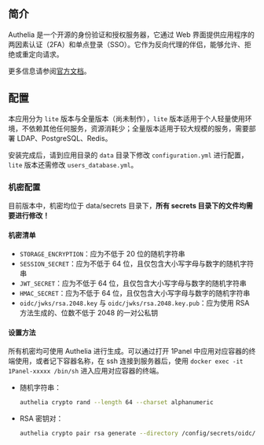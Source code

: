 ## 简介

Authelia 是一个开源的身份验证和授权服务器，它通过 Web 界面提供应用程序的两因素认证（2FA）和单点登录（SSO）。它作为反向代理的伴侣，能够允许、拒绝或重定向请求。

更多信息请参阅[官方文档](https://www.authelia.com/)。

## 配置

本应用分为 `lite` 版本与全量版本（尚未制作），`lite` 版本适用于个人轻量使用环境，不依赖其他任何服务，资源消耗少；全量版本适用于较大规模的服务，需要部署 LDAP、PostgreSQL、Redis。

安装完成后，请到应用目录的 `data` 目录下修改 `configuration.yml` 进行配置，`lite` 版本还需修改 `users_database.yml`。

### 机密配置
目前版本中，机密均位于 data/secrets 目录下，**所有 secrets 目录下的文件均需要进行修改！**

#### 机密清单
- `STORAGE_ENCRYPTION`：应为不低于 20 位的随机字符串
- `SESSION_SECRET`：应为不低于 64 位，且仅包含大小写字母与数字的随机字符串
- `JWT_SECRET`：应为不低于 64 位，且仅包含大小写字母与数字的随机字符串
- `HMAC_SECRET`：应为不低于 64 位，且仅包含大小写字母与数字的随机字符串
- `oidc/jwks/rsa.2048.key` 与 `oidc/jwks/rsa.2048.key.pub`：应为使用 RSA 方法生成的、位数不低于 2048 的一对公私钥

#### 设置方法
所有机密均可使用 Authelia 进行生成。可以通过打开 1Panel 中应用对应容器的终端使用，或者记下容器名称，在 ssh 连接到服务器后，使用 `docker exec -it 1Panel-xxxxx /bin/sh` 进入应用对应容器的终端。

- 随机字符串：
  ```bash
  authelia crypto rand --length 64 --charset alphanumeric
  ```
- RSA 密钥对：
  ```bash
  authelia crypto pair rsa generate --directory /config/secrets/oidc/jwks --file.private-key rsa.2048.key --file.public-key rsa.2048.key.pub
  ```